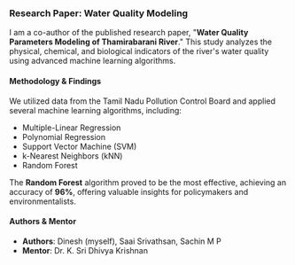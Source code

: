 ### Research Paper: Water Quality Modeling

I am a co-author of the published research paper, "**Water Quality Parameters Modeling of Thamirabarani River**." This study analyzes the physical, chemical, and biological indicators of the river's water quality using advanced machine learning algorithms.

#### Methodology & Findings
We utilized data from the Tamil Nadu Pollution Control Board and applied several machine learning algorithms, including:
- Multiple-Linear Regression
- Polynomial Regression
- Support Vector Machine (SVM)
- k-Nearest Neighbors (kNN)
- Random Forest

The **Random Forest** algorithm proved to be the most effective, achieving an accuracy of **96%**, offering valuable insights for policymakers and environmentalists.

#### Authors & Mentor
- **Authors**: Dinesh (myself), Saai Srivathsan, Sachin M P
- **Mentor**: Dr. K. Sri Dhivya Krishnan